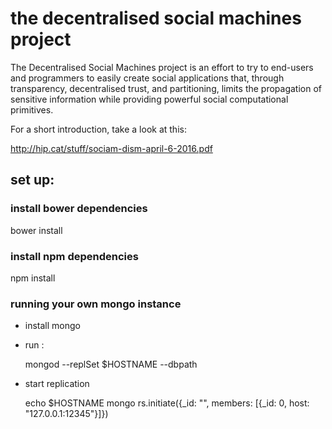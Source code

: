 # the decentralised social machines project

The Decentralised Social Machines project is an effort
to try to end-users and programmers to easily create
social applications that, through transparency, decentralised
trust, and partitioning, limits the propagation of sensitive 
information while providing powerful social computational 
primitives.

For a short introduction, take a look at this:

http://hip.cat/stuff/sociam-dism-april-6-2016.pdf

## set up:

### install bower dependencies
bower install

### install npm dependencies
npm install

### running your own mongo instance

- install mongo 
- run : 

	mongod --replSet $HOSTNAME --dbpath <path to data dir>

- start replication

	echo $HOSTNAME
	mongo
	rs.initiate({_id: "<hostname>", members: [{_id: 0, host: "127.0.0.1:12345"}]})


